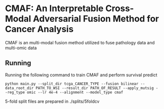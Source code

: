 # CMAF: An Interpretable Cross-Modal Adversarial Fusion Method for Cancer Analysis
CMAF is an multi-modal fusion method utilized to fuse pathology data and multi-omic data
## Running 
Running the following command to train CMAF and perform survival predict
``` 
python main.py --split_dir tcga_CANCER_TYPE --fusion bilinear --data_root_dir PATH_TO_WSI --result_dir PATH_OF_RESULT --apply_mutsig --reg_type omic --lr 4e-4 --alignment --model_type cmaf
``` 
5-fold split files are prepared in ./splits/5foldcv <br />
